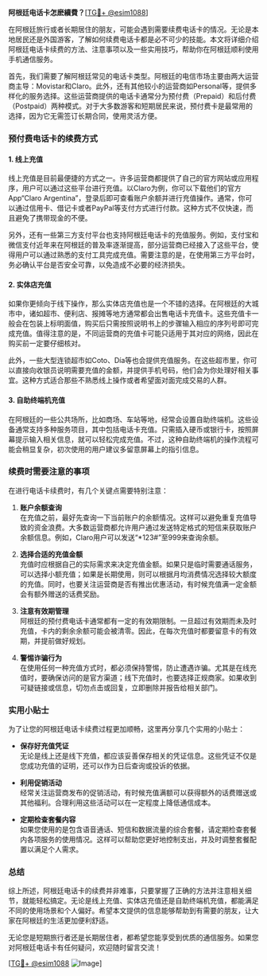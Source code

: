 **阿根廷电话卡怎麽續費？**[[TG💪+ @esim1088](https://t.me/s/esim1088)]

在阿根廷旅行或者长期居住的朋友，可能会遇到需要续费电话卡的情况。无论是本地居民还是外国游客，了解如何续费电话卡都是必不可少的技能。本文将详细介绍阿根廷电话卡续费的方法、注意事项以及一些实用技巧，帮助你在阿根廷顺利使用手机通信服务。

首先，我们需要了解阿根廷常见的电话卡类型。阿根廷的电信市场主要由两大运营商主导：Movistar和Claro。此外，还有其他较小的运营商如Personal等，提供多样化的服务选择。这些运营商提供的电话卡通常分为预付费（Prepaid）和后付费（Postpaid）两种模式。对于大多数游客和短期居民来说，预付费卡是最常用的选择，因为它无需签订长期合同，使用灵活方便。

### 预付费电话卡的续费方式

#### 1. 线上充值
线上充值是目前最便捷的方式之一。许多运营商都提供了自己的官方网站或应用程序，用户可以通过这些平台进行充值。以Claro为例，你可以下载他们的官方App“Claro Argentina”，登录后即可查看账户余额并进行充值操作。通常，你可以通过信用卡、借记卡或者PayPal等支付方式进行付款。这种方式不仅快速，而且避免了携带现金的不便。

另外，还有一些第三方支付平台也支持阿根廷电话卡的充值服务。例如，支付宝和微信支付近年来在阿根廷的普及率逐渐提高，部分运营商已经接入了这些平台，使得用户可以通过熟悉的支付工具完成充值。需要注意的是，在使用第三方平台时，务必确认平台是否安全可靠，以免造成不必要的经济损失。

#### 2. 实体店充值
如果你更倾向于线下操作，那么实体店充值也是一个不错的选择。在阿根廷的大城市中，诸如超市、便利店、报摊等地方通常都会出售电话卡充值卡。这些充值卡一般会在包装上标明面值，购买后只需按照说明书上的步骤输入相应的序列号即可完成充值。值得注意的是，不同运营商的充值卡可能只适用于其对应的网络，因此在购买前一定要仔细核对。

此外，一些大型连锁超市如Coto、Día等也会提供充值服务。在这些超市里，你可以直接向收银员说明需要充值的金额，并提供手机号码，他们会为你处理好相关事宜。这种方式适合那些不熟悉线上操作或者希望面对面完成交易的人群。

#### 3. 自助终端机充值
在阿根廷的一些公共场所，比如商场、车站等地，经常会设置自助终端机。这些设备通常支持多种服务项目，其中包括电话卡充值。只需插入硬币或银行卡，按照屏幕提示输入相关信息，就可以轻松完成充值。不过，这种自助终端机的操作流程可能会稍显复杂，初次使用的用户建议多留意屏幕上的指引信息。

### 续费时需要注意的事项

在进行电话卡续费时，有几个关键点需要特别注意：

1. **账户余额查询**  
   在充值之前，最好先查询一下当前账户的余额情况。这样可以避免重复充值导致的资金浪费。大多数运营商都允许用户通过发送特定格式的短信来获取账户余额信息。例如，Claro用户可以发送“*123#”至999来查询余额。

2. **选择合适的充值金额**  
   充值时应根据自己的实际需求来决定充值金额。如果只是临时需要通话服务，可以选择小额充值；如果是长期使用，则可以根据月均消费情况选择较大额度的充值。同时，也要关注运营商是否有推出优惠活动，有时候充值满一定金额会有额外赠送的话费奖励。

3. **注意有效期管理**  
   阿根廷的预付费电话卡通常都有一定的有效期限制。一旦超过有效期而未及时充值，卡内的剩余余额可能会被清零。因此，在每次充值时都要留意卡的有效期，并提前做好规划。

4. **警惕诈骗行为**  
   在使用任何一种充值方式时，都必须保持警惕，防止遭遇诈骗。尤其是在线充值时，要确保访问的是官方渠道；线下充值时，也要选择正规商家。如果收到可疑链接或信息，切勿点击或回复，立即删除并报告给相关部门。

### 实用小贴士

为了让您的阿根廷电话卡续费过程更加顺畅，这里再分享几个实用的小贴士：

- **保存好充值凭证**  
  无论是线上还是线下充值，都应该妥善保存相关的凭证信息。这些凭证不仅是您成功充值的证明，还可以作为日后查询或投诉的依据。

- **利用促销活动**  
  经常关注运营商发布的促销活动，有时候充值满额可以获得额外的话费赠送或其他福利。合理利用这些活动可以在一定程度上降低通信成本。

- **定期检查套餐内容**  
  如果您使用的是包含语音通话、短信和数据流量的综合套餐，请定期检查套餐内各项服务的使用情况。这样可以帮助您更好地控制支出，并及时调整套餐配置以满足个人需求。

### 总结

综上所述，阿根廷电话卡的续费并非难事，只要掌握了正确的方法并注意相关细节，就能轻松搞定。无论是线上充值、实体店充值还是自助终端机充值，都能满足不同的使用场景和个人偏好。希望本文提供的信息能够帮助到有需要的朋友，让大家在阿根廷的生活更加便利舒适。

无论您是短期旅行者还是长期居住者，都希望您能享受到优质的通信服务。如果您对阿根廷电话卡有任何疑问，欢迎随时留言交流！  

[[TG💪+ @esim1088](https://t.me/s/esim1088) ![Image](https://i.postimg.cc/4NQfJmqS/Snipaste-2025-05-13-00-14-12.png)]